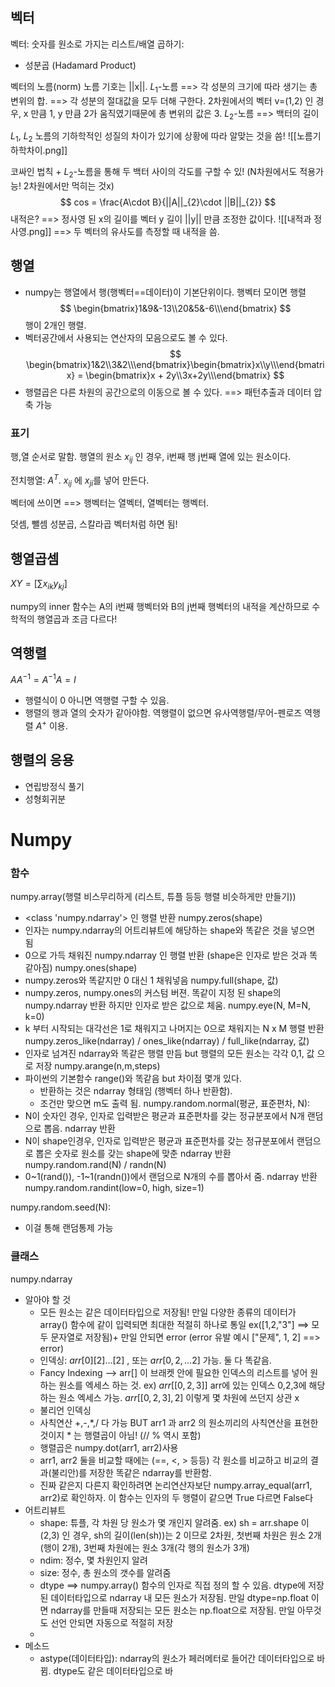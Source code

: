## 벡터
벡터: 숫자를 원소로 가지는 리스트/배열
곱하기:
- 성분곱 (Hadamard Product)

벡터의 노름(norm) 
노름 기호는 ||x||.
$L_{1}$-노름 ==> 각 성분의 크기에 따라 생기는 총 변위의 합. ==> 각 성분의 절대값을 모두 더해 구한다. 2차원에서의 벡터 v=(1,2) 인 경우, x 만큼 1, y 만큼 2가 움직였기때문에 총 변위의 값은 3.
$L_{2}$-노름 ==> 백터의 길이

$L_{1}$, $L_{2}$ 노름의 기하학적인 성질의 차이가 있기에 상황에 따라 알맞는 것을 씀!
![[노름기하학차이.png]]

코싸인 법칙 + $L_{2}$-노름을 통해 두 백터 사이의 각도를 구할 수 있! (N차원에서도 적용가능! 2차원에서만 먹히는 것x)
$$
cos = \frac{A\cdot B}{||A||_{2}\cdot ||B||_{2}}
$$
내적은? ==> 정사영 된 x의 길이를 벡터 y 길이 ||y|| 만큼 조정한 값이다.
![[내적과 정사영.png]]
==> 두 벡터의 유사도를 측정할 때 내적을 씀.
## 행열
- numpy는 행열에서 행(행벡터\==데이터)이 기본단위이다.
행벡터 모이면 행렬
$$
\begin{bmatrix}1&9&-13\\20&5&-6\\\end{bmatrix}
$$
행이 2개인 행렬.
- 벡터공간에서 사용되는 연산자의 모음으로도 볼 수 있다.
$$
\begin{bmatrix}1&2\\3&2\\\end{bmatrix}\begin{bmatrix}x\\y\\\end{bmatrix} = \begin{bmatrix}x + 2y\\3x+2y\\\end{bmatrix}
$$
- 행렬곱은 다른 차원의 공간으로의 이동으로 볼 수 있다. ==> 패턴추출과 데이터 압축 가능

### 표기
행,열 순서로 말함. 행열의 원소 $x_{ij}$ 인 경우, i번째 행 j번째 열에 있는 원소이다.

전치행열: $A^{T}$.
$x_{ij}$ 에 $x_{ji}$를 넣어 만든다.

벡터에 쓰이면 ==> 행벡터는 열벡터, 열벡터는 행벡터.

덧셈, 뺄셈 성분곱, 스칼라곱 벡터처럼 하면 됨!
## 행열곱셈
$XY = [\sum x_{ik}y_{kj}$]

numpy의 inner 함수는 A의 i번째 행벡터와 B의 j번째 행벡터의 내적을 계산하므로 수학적의 행열곱과 조금 다르다!

## 역행렬
$AA^{-1}=A^{-1}A=I$
- 행렬식이 0 아니면 역행렬 구할 수 있음.
- 행렬의 행과 열의 숫자가 같아야함.
역행렬이 없으면 유사역행렬/무어-펜로즈 역행렬 $A^{+}$ 이용.

## 행렬의 응용
- 연립방정식 풀기
- 성형회귀분
# Numpy

### 함수
numpy.array(행렬 비스무리하게 (리스트, 튜플 등등 행렬 비슷하게만 만들기))
- <class 'numpy.ndarray'> 인 행렬 반환
numpy.zeros(shape)
- 인자는 numpy.ndarray의 어트리뷰트에 해당하는 shape와 똑같은 것을 넣으면 됨
- 0으로 가득 채워진 numpy.ndarray 인 행렬 반환 (shape은 인자로 받은 것과 똑같아짐)
numpy.ones(shape)
- numpy.zeros와 똑같지만 0 대신 1 채워넣음
numpy.full(shape, 값)
- numpy.zeros, numpy.ones의 커스텀 버젼. 똑같이 지정 된 shape의 numpy.ndarray 반환 하지만 인자로 받은 값으로 체움.
numpy.eye(N, M=N, k=0)
- k 부터 시작되는 대각선은 1로 채워지고 나머지는 0으로 채워지는 N x M 행렬 반환
numpy.zeros_like(ndarray) / ones_like(ndarray) / full_like(ndarray, 값)
- 인자로 넘겨진 ndarray와 똑같은 행렬 만듬 but 행렬의 모든 원소는 각각 0,1, 값 으로 저장 
numpy.arange(n,m,steps)
- 파이썬의 기본함수 range()와 똑같음 but 차이점 몇개 있다.
	-  반환하는 것은 ndarray 형태임 (행벡터 하나 반환함).
	-  조건만 맞으면 m도 출력 됨.
numpy.random.normal(평균, 표준편차, N):
- N이 숫자인 경우, 인자로 입력받은 평균과 표준편차를 갖는 정규분포에서 N개 랜덤으로 뽑음. ndarray 반환
- N이 shape인경우, 인자로 입력받은 평균과 표준편차를 갖는 정규분포에서 랜덤으로 뽑은 숫자로 원소를 갖는 shape에 맞춘 ndarray 반환
numpy.random.rand(N) / randn(N)
- 0~1(rand()), -1~1(randn())에서 랜덤으로 N개의 수를 뽑아서 줌. ndarray 반환
numpy.random.randint(low=0, high, size=1)

numpy.random.seed(N):
- 이걸 통해 랜덤통제 가능

### 클래스 
numpy.ndarray
- 알아야 할 것
	- 모든 원소는 같은 데이터타입으로 저장됨! 만일 다양한 종류의 데이터가 array() 함수에 같이 입력되면  최대한 적절히 하나로 통일 ex([1,2,"3"] ==> 모두 문자열로 저장됨)+ 만일 안되면 error (error 유발 예시 ["문제", 1, 2] ==> error)
	- 인덱싱: $arr[0][2]\dots[2]$ , 또는 $arr[0, 2, \dots 2]$ 가능. 둘 다 똑같음.
	- Fancy Indexing --> arr\[\] 이 브래켓 안에 필요한 인덱스의 리스트를 넣어 원하는 원소를 엑세스 하는 것. ex) $arr[[0,2,3]]$ arr에 있는 인덱스 0,2,3에 해당하는 원소 엑세스 가능. $arr[[0,2,3], 2]$ 이렇게 몇 차원에 쓰던지 상관 x
	- 불리언 인덱싱
	- 사칙연산 +,-,\*,/ 다 가능 BUT arr1 과 arr2 의 원소끼리의 사칙연산을 표현한 것이지 \* 는 행렬곱이 아님! (// % 역시 포함) 
	- 행렬곱은 numpy.dot(arr1, arr2)사용
	- arr1, arr2 둘을 비교할 때에는 (\==, <, > 등등) 각 원소를 비교하고 비교의 결과(불리안)를 저장한 똑같은 ndarray를 반환함.
	- 진짜 같은지 다른지 확인하려면 논리연산자보단  numpy.array_equal(arr1, arr2)로 확인하자. 이 함수는 인자의 두 행렬이 같으면 True 다르면 False다
- 어트리뷰트
	- shape: 튜플, 각 차원 당 원소가 몇 개인지 알려줌. ex) sh = arr.shape 이 (2,3) 인 경우, sh의 길이(len(sh))는 2 이므로 2차원, 첫번째 차원은 원소 2개(행이 2개), 3번째 차원에는 원소 3개(각 행의 원소가 3개) 
	- ndim: 정수, 몇 차원인지 알려
	- size: 정수, 총 원소의 갯수를 알려줌
	- dtype ==> numpy.array() 함수의 인자로 직접 정의 할 수 있음. dtype에 저장된 데이터타입으로 ndarray 내 모든 원소가 저장됨. 만일 dtype=np.float 이면 ndarray를 만들때 저장되는 모든 원소는 np.float으로 저장됨. 만일 아무것도 선언 안되면 자동으로 적절히 저장
	- 
- 메소드
	- astype(데이터타입): ndarray의 원소가 페러메터로 들어간 데이터타입으로 바뀜. dtype도 같은 데이터타입으로 바


